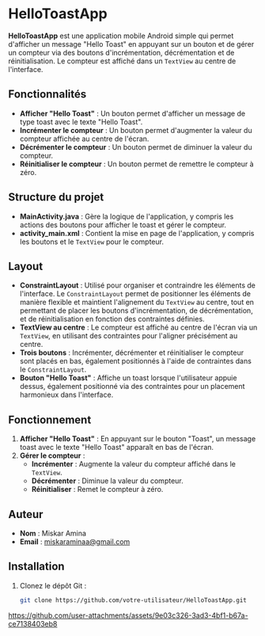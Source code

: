 # HelloToastApp

**HelloToastApp** est une application mobile Android simple qui permet d'afficher un message "Hello Toast" en appuyant sur un bouton et de gérer un compteur via des boutons d'incrémentation, décrémentation et de réinitialisation. Le compteur est affiché dans un `TextView` au centre de l'interface.

## Fonctionnalités

- **Afficher "Hello Toast"** : Un bouton permet d'afficher un message de type toast avec le texte "Hello Toast".
- **Incrémenter le compteur** : Un bouton permet d'augmenter la valeur du compteur affichée au centre de l'écran.
- **Décrémenter le compteur** : Un bouton permet de diminuer la valeur du compteur.
- **Réinitialiser le compteur** : Un bouton permet de remettre le compteur à zéro.

## Structure du projet

- **MainActivity.java** : Gère la logique de l'application, y compris les actions des boutons pour afficher le toast et gérer le compteur.
- **activity_main.xml** : Contient la mise en page de l'application, y compris les boutons et le `TextView` pour le compteur.

## Layout

- **ConstraintLayout** : Utilisé pour organiser et contraindre les éléments de l'interface. Le `ConstraintLayout` permet de positionner les éléments de manière flexible et maintient l'alignement du `TextView` au centre, tout en permettant de placer les boutons d'incrémentation, de décrémentation, et de réinitialisation en fonction des contraintes définies.
- **TextView au centre** : Le compteur est affiché au centre de l'écran via un `TextView`, en utilisant des contraintes pour l'aligner précisément au centre.
- **Trois boutons** : Incrémenter, décrémenter et réinitialiser le compteur sont placés en bas, également positionnés à l'aide de contraintes dans le `ConstraintLayout`.
- **Bouton "Hello Toast"** : Affiche un toast lorsque l'utilisateur appuie dessus, également positionné via des contraintes pour un placement harmonieux dans l'interface.

## Fonctionnement

1. **Afficher "Hello Toast"** : En appuyant sur le bouton "Toast", un message toast avec le texte "Hello Toast" apparaît en bas de l'écran.
2. **Gérer le compteur** :
   - **Incrémenter** : Augmente la valeur du compteur affiché dans le `TextView`.
   - **Décrémenter** : Diminue la valeur du compteur.
   - **Réinitialiser** : Remet le compteur à zéro.
     
## Auteur

- **Nom** : Miskar Amina
- **Email** : miskaraminaa@gmail.com

## Installation

1. Clonez le dépôt Git :

   ```bash
   git clone https://github.com/votre-utilisateur/HelloToastApp.git


https://github.com/user-attachments/assets/9e03c326-3ad3-4bf1-b67a-ce7138403eb8

